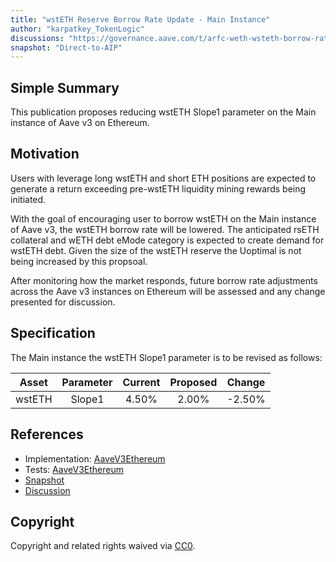 ```yaml
---
title: "wstETH Reserve Borrow Rate Update - Main Instance"
author: "karpatkey_TokenLogic"
discussions: "https://governance.aave.com/t/arfc-weth-wsteth-borrow-rate-updates/19550"
snapshot: "Direct-to-AIP"
---
```


## Simple Summary

This publication proposes reducing wstETH Slope1 parameter on the Main instance of Aave v3 on Ethereum.

## Motivation

Users with leverage long wstETH and short ETH positions are expected to generate a return exceeding pre-wstETH liquidity mining rewards being initiated.

With the goal of encouraging user to borrow wstETH on the Main instance of Aave v3, the wstETH borrow rate will be lowered. The anticipated rsETH collateral and wETH debt eMode category is expected to create demand for wstETH debt. Given the size of the wstETH reserve the Uoptimal is not being increased by this propsoal.

After monitoring how the market responds, future borrow rate adjustments across the Aave v3 instances on Ethereum will be assessed and any change presented for discussion.

## Specification

The Main instance the wstETH Slope1 parameter is to be revised as follows:

| Asset  | Parameter | Current | Proposed | Change |
| :----: | :-------: | :-----: | :------: | :----: |
| wstETH |  Slope1   |  4.50%  |  2.00%   | -2.50% |

## References

- Implementation: [AaveV3Ethereum](https://github.com/bgd-labs/aave-proposals-v3/blob/main/src/20241024_AaveV3Ethereum_WstETHReserveBorrowRateUpdateMainInstance/AaveV3Ethereum_WstETHReserveBorrowRateUpdateMainInstance_20241024.sol)
- Tests: [AaveV3Ethereum](https://github.com/bgd-labs/aave-proposals-v3/blob/main/src/20241024_AaveV3Ethereum_WstETHReserveBorrowRateUpdateMainInstance/AaveV3Ethereum_WstETHReserveBorrowRateUpdateMainInstance_20241024.t.sol)
- [Snapshot](Direct-to-AIP)
- [Discussion](https://governance.aave.com/t/arfc-weth-wsteth-borrow-rate-updates/19550)

## Copyright

Copyright and related rights waived via [CC0](https://creativecommons.org/publicdomain/zero/1.0/).
